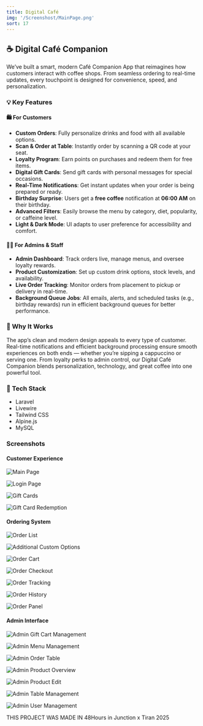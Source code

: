 ```yaml
---
title: Digital Café 
img: '/Screenshost/MainPage.png'
sort: 17
---
```


## ☕ Digital Café Companion

We’ve built a smart, modern Café Companion App that reimagines how customers interact with coffee shops. From seamless ordering to real-time updates, every touchpoint is designed for convenience, speed, and personalization.

### 💡 Key Features

#### 🛍️ For Customers

- **Custom Orders**: Fully personalize drinks and food with all available options.
- **Scan & Order at Table**: Instantly order by scanning a QR code at your seat.
- **Loyalty Program**: Earn points on purchases and redeem them for free items.
- **Digital Gift Cards**: Send gift cards with personal messages for special occasions.
- **Real-Time Notifications**: Get instant updates when your order is being prepared or ready.
- **Birthday Surprise**: Users get a **free coffee** notification at **06:00 AM** on their birthday.
- **Advanced Filters**: Easily browse the menu by category, diet, popularity, or caffeine level.
- **Light & Dark Mode**: UI adapts to user preference for accessibility and comfort.

#### 🧑‍💼 For Admins & Staff

- **Admin Dashboard**: Track orders live, manage menus, and oversee loyalty rewards.
- **Product Customization**: Set up custom drink options, stock levels, and availability.
- **Live Order Tracking**: Monitor orders from placement to pickup or delivery in real-time.
- **Background Queue Jobs**: All emails, alerts, and scheduled tasks (e.g., birthday rewards) run in efficient background queues for better performance.

### 🎯 Why It Works

The app’s clean and modern design appeals to every type of customer. Real-time notifications and efficient background processing ensure smooth experiences on both ends — whether you’re sipping a cappuccino or serving one. From loyalty perks to admin control, our Digital Café Companion blends personalization, technology, and great coffee into one powerful tool.

### 📱 Tech Stack

- Laravel
- Livewire
- Tailwind CSS
- Alpine.js
- MySQL

### Screenshots

#### Customer Experience

![Main Page](./Screenshots/MainPage.png)

![Login Page](./Screenshots/Login.png)

![Gift Cards](./Screenshots/GiftCart.png)

![Gift Card Redemption](./Screenshots/GiftCartReddem.png)

#### Ordering System

![Order List](./Screenshots/OrderList.png)

![Additional Custom Options](./Screenshots/OrderCutum1.png)

![Order Cart](./Screenshots/OrderCart.png)

![Order Checkout](./Screenshots/OrderCheckout.png)

![Order Tracking](./Screenshots/OrderTracking.png)

![Order History](./Screenshots/OrderHistroy.png)

![Order Panel](./Screenshots/OrderPanel.png)


#### Admin Interface

![Admin Gift Cart Management](./Screenshots/AdminGiftCart.png)

![Admin Menu Management](./Screenshots/AdminMenu.png)

![Admin Order Table](./Screenshots/AdminOrderTable.png)

![Admin Product Overview](./Screenshots/ADminProduct.png)

![Admin Product Edit](./Screenshots/AdminProductEdit.png)

![Admin Table Management](./Screenshots/AdminTable.png)

![Admin User Management](./Screenshots/AdminUser.png)


THIS PROJECT WAS MADE IN 48Hours in Junction x Tiran 2025
